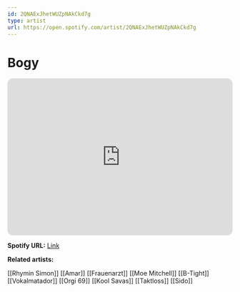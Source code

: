 ```yaml
---
id: 2QNAExJhetWUZpNAkCkd7g
type: artist
url: https://open.spotify.com/artist/2QNAExJhetWUZpNAkCkd7g
---
```

# Bogy

<iframe style="border-radius:12px" src="https://open.spotify.com/embed/artist/2QNAExJhetWUZpNAkCkd7g" width="100%" height="352" frameBorder="0" allowfullscreen="" allow="autoplay; clipboard-write; encrypted-media; fullscreen; picture-in-picture" loading="lazy"></iframe>

**Spotify URL:** [Link](https://open.spotify.com/artist/2QNAExJhetWUZpNAkCkd7g)

**Related artists:**

[[Rhymin Simon]]
[[Amar]]
[[Frauenarzt]]
[[Moe Mitchell]]
[[B-Tight]]
[[Vokalmatador]]
[[Orgi 69]]
[[Kool Savas]]
[[Taktloss]]
[[Sido]]
